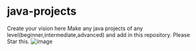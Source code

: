 # java-projects
Create your vision here 
Make any java projects of any level(beginner,intermediate,advanced) and add in this repository.
Please Star this.
![image](https://user-images.githubusercontent.com/101281116/194390373-b0136437-ae7a-4df4-8073-1d82f2805999.png)
